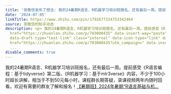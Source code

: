 ```yaml
---
title: '张敬信发布了想法: 我的24暑期R语言、R机器学习培训班报名，还有最后一周。提前感受《R语言编程：基于tidyverse》第二版、《R机器学习：基于mlr3verse》内容，不...'
date: '2024-07-05'
linkTitle: https://www.zhihu.com/pin/1792677324753342464
source: 张敬信的知乎动态
description: <p> 我的24暑期R语言、R机器学习培训班报名，还有最后一周。提前感受《R语言编程：基于tidyverse》第二版、《R机器学习：基于mlr3verse》内容，不少于100小时超长讲解，相当于不到50元每小时，课程群长期答疑，录课视频两年内随时回看。欢迎有需要的群友了解和报名！<a
  href="https://zhuanlan.zhihu.com/p/703000435" data-insert-way="paste" data-draft-node="inline"
  data-draft-type="text-link" class="internal" data-icon-type="link" data-original-url="https://zhuanlan.zhihu.com/p/703000435">【暑期班】2024年暑期“R语言基础与机...</a><br><a
  href="https://zhuanlan.zhihu.com/p/703000435?utm_campaign=" data-insert-way="force"
  ...
disable_comments: true
---
```

<p> 我的24暑期R语言、R机器学习培训班报名，还有最后一周。提前感受《R语言编程：基于tidyverse》第二版、《R机器学习：基于mlr3verse》内容，不少于100小时超长讲解，相当于不到50元每小时，课程群长期答疑，录课视频两年内随时回看。欢迎有需要的群友了解和报名！<a href="https://zhuanlan.zhihu.com/p/703000435" data-insert-way="paste" data-draft-node="inline" data-draft-type="text-link" class="internal" data-icon-type="link" data-original-url="https://zhuanlan.zhihu.com/p/703000435">【暑期班】2024年暑期“R语言基础与机...</a><br><a href="https://zhuanlan.zhihu.com/p/703000435?utm_campaign=" data-insert-way="force" ...